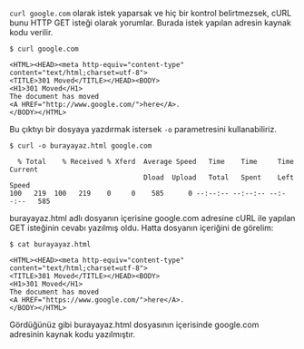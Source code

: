 
`curl google.com` olarak istek yaparsak ve hiç bir kontrol belirtmezsek, cURL bunu HTTP GET isteği olarak yorumlar. 
Burada istek yapılan adresin kaynak kodu verilir.

```
$ curl google.com 

<HTML><HEAD><meta http-equiv="content-type" content="text/html;charset=utf-8"> 
<TITLE>301 Moved</TITLE></HEAD><BODY> 
<H1>301 Moved</H1> 
The document has moved 
<A HREF="http://www.google.com/">here</A>. 
</BODY></HTML>

```

Bu çıktıyı bir dosyaya yazdırmak istersek `-o` parametresini kullanabiliriz.

```
$ curl -o burayayaz.html google.com 

  % Total    % Received % Xferd  Average Speed   Time    Time     Time  Current
                                 Dload  Upload   Total   Spent    Left  Speed
100   219  100   219    0     0    585      0 --:--:-- --:--:-- --:--:--   585
```

burayayaz.html adlı dosyanın içerisine google.com adresine cURL ile yapılan GET isteğinin cevabı yazılmış oldu. Hatta dosyanın içeriğini de görelim:

```
$ cat burayayaz.html
 
<HTML><HEAD><meta http-equiv="content-type" content="text/html;charset=utf-8">
<TITLE>301 Moved</TITLE></HEAD><BODY>
<H1>301 Moved</H1>
The document has moved
<A HREF="https://www.google.com/">here</A>.
</BODY></HTML>      
```      
              
Gördüğünüz gibi burayayaz.html dosyasının içerisinde google.com adresinin kaynak kodu yazılmıştır.